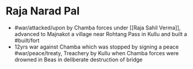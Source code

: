# Raja Narad Pal
* #war/attacked/upon by Chamba forces under [[Raja Sahil Verma]], advanced to Majnakot a village near Rohtang Pass in Kullu and built a #built/fort
* 12yrs war against Chamba which was stopped by signing a peace #war/peace/treaty, Treachery by Kullu when Chamba forces were drowned in Beas in deliberate destruction of bridge